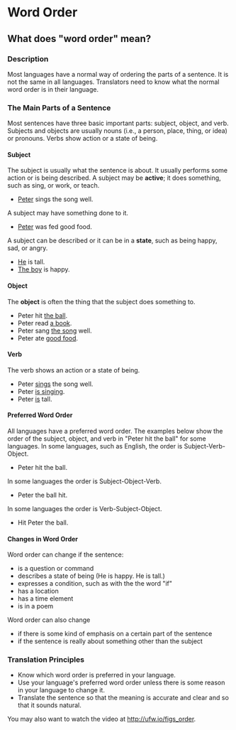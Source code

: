 # Word Order #

## What does "word order" mean? ##


### Description

Most languages have a normal way of ordering the parts of a sentence. It is not the same in all languages. Translators need to know what the normal word order is in their language.

### The Main Parts of a Sentence

Most sentences have three basic important parts: subject, object, and verb. Subjects and objects are usually nouns (i.e., a person, place, thing, or idea) or pronouns. Verbs show action or a state of being.

#### Subject

The subject is usually what the sentence is about. It usually performs some action or is being described.
A subject may be **active**; it does something, such as sing, or work, or teach.

* <u>Peter</u> sings the song well.

A subject may have something done to it.

* <u>Peter</u> was fed good food.

A subject can be described or it can be in a **state**, such as being happy, sad, or angry.

* <u>He</u> is tall.
* <u>The boy</u> is happy.

#### Object

The **object** is often the thing that the subject does something to.

* Peter hit <u>the ball</u>.
* Peter read <u>a book</u>.
* Peter sang <u>the song</u> well.
* Peter ate <u>good food</u>.

#### Verb

The verb shows an action or a state of being.

* Peter <u>sings</u> the song well.
* Peter <u>is singing</u>.
* Peter <u>is</u> tall.

#### Preferred Word Order

All languages have a preferred word order. The examples below show the order of the subject, object, and verb in "Peter hit the ball" for some languages.
In some languages, such as English, the order is Subject-Verb-Object.

* Peter hit the ball.

In some languages the order is Subject-Object-Verb.

* Peter the ball hit.

In some languages the order is Verb-Subject-Object.

* Hit Peter the ball.

#### Changes in Word Order

Word order can change if the sentence:

* is a question or command
* describes a state of being (He is happy. He is tall.)
* expresses a condition, such as with the the word "if"
* has a location
* has a time element
* is in a poem

Word order can also change

* if there is some kind of emphasis on a certain part of the sentence
* if the sentence is really about something other than the subject

### Translation Principles

* Know which word order is preferred in your language.
* Use your language's preferred word order unless there is some reason in your language to change it.
* Translate the sentence so that the meaning is accurate and clear and so that it sounds natural.


You may also want to watch the video at http://ufw.io/figs_order.